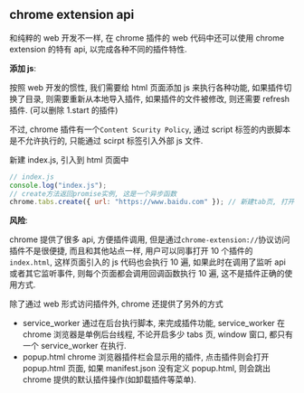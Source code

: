 ## chrome extension api

和纯粹的 web 开发不一样, 在 chrome 插件的 web 代码中还可以使用 chrome extension 的特有 api, 以完成各种不同的插件特性.

**添加 js**:

按照 web 开发的惯性, 我们需要给 html 页面添加 js 来执行各种功能, 如果插件切换了目录, 则需要重新从本地导入插件, 如果插件的文件被修改, 则还需要 refresh 插件. (可以删除 1.start 的插件)

不过, chrome 插件有一个`Content Scurity Policy`, 通过 script 标签的内嵌脚本是不允许执行的, 只能通过 scirpt 标签引入外部 js 文件.

新建 index.js, 引入到 html 页面中

```js
// index.js
console.log("index.js");
// create方法返回promise实例, 这是一个异步函数
chrome.tabs.create({ url: "https://www.baidu.com" }); // 新建tab页, 打开百度
```

**风险**:

chrome 提供了很多 api, 方便插件调用, 但是通过`chrome-extension://`协议访问插件不是很便捷, 而且和其他站点一样, 用户可以同事打开 10 个插件的`index.html`, 这样页面引入的 js 代码也会执行 10 遍, 如果此时在调用了监听 api 或者其它监听事件, 则每个页面都会调用回调函数执行 10 遍, 这不是插件正确的使用方式.

除了通过 web 形式访问插件外, chrome 还提供了另外的方式

- service_worker
  通过在后台执行脚本, 来完成插件功能, service_worker 在 chrome 浏览器是单例后台线程, 不论开启多少 tabs 页, window 窗口, 都只有一个 service_worker 在执行.
- popup.html
  chrome 浏览器插件栏会显示用的插件, 点击插件则会打开 popup.html 页面, 如果 manifest.json 没有定义 popup.html, 则会跳出 chrome 提供的默认插件操作(如卸载插件等菜单).
